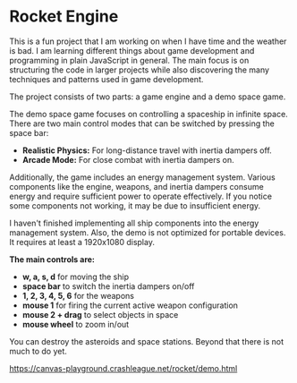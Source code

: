 # Rocket Engine    

This is a fun project that I am working on when I have time and the weather is bad. I am learning different things about
game development and programming in plain JavaScript in general. The main focus is on structuring the code in larger
projects while also discovering the many techniques and patterns used in game development.

The project consists of two parts: a game engine and a demo space game.

The demo space game focuses on controlling a spaceship in infinite space. There are two main control modes that can be
switched by pressing the space bar:

- **Realistic Physics:** For long-distance travel with inertia dampers off.
- **Arcade Mode:** For close combat with inertia dampers on.

Additionally, the game includes an energy management system. Various components like the engine, weapons, and inertia
dampers consume energy and require sufficient power to operate effectively. If you notice some components not working,
it may be due to insufficient energy.

I haven't finished implementing all ship components into the energy management system. Also, the demo is not optimized
for portable devices. It requires at least a 1920x1080 display.

**The main controls are:**

- **w, a, s, d** for moving the ship
- **space bar** to switch the inertia dampers on/off
- **1, 2, 3, 4, 5, 6** for the weapons
- **mouse 1** for firing the current active weapon configuration
- **mouse 2 + drag** to select objects in space
- **mouse wheel** to zoom in/out

You can destroy the asteroids and space stations. Beyond that there is not much to do yet.

https://canvas-playground.crashleague.net/rocket/demo.html
